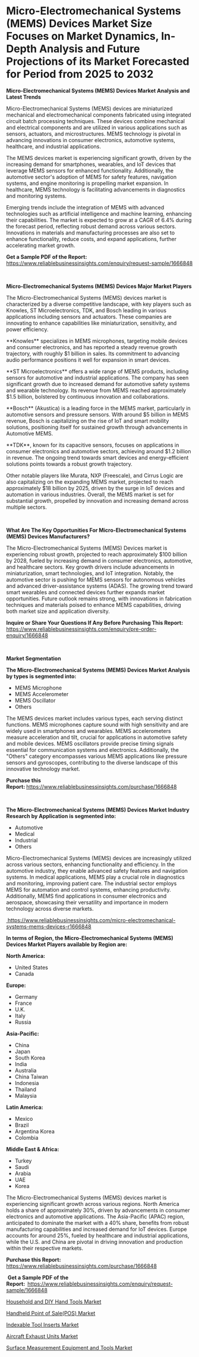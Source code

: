 <p><h1>Micro-Electromechanical Systems (MEMS) Devices Market Size Focuses on Market Dynamics, In-Depth Analysis and Future Projections of its Market Forecasted for Period from 2025 to 2032</h1></p><p><strong>Micro-Electromechanical Systems (MEMS) Devices Market Analysis and Latest Trends</strong></p>
<p><p>Micro-Electromechanical Systems (MEMS) devices are miniaturized mechanical and electromechanical components fabricated using integrated circuit batch processing techniques. These devices combine mechanical and electrical components and are utilized in various applications such as sensors, actuators, and microstructures. MEMS technology is pivotal in advancing innovations in consumer electronics, automotive systems, healthcare, and industrial applications.</p><p>The MEMS devices market is experiencing significant growth, driven by the increasing demand for smartphones, wearables, and IoT devices that leverage MEMS sensors for enhanced functionality. Additionally, the automotive sector's adoption of MEMS for safety features, navigation systems, and engine monitoring is propelling market expansion. In healthcare, MEMS technology is facilitating advancements in diagnostics and monitoring systems.</p><p>Emerging trends include the integration of MEMS with advanced technologies such as artificial intelligence and machine learning, enhancing their capabilities. The market is expected to grow at a CAGR of 6.4% during the forecast period, reflecting robust demand across various sectors. Innovations in materials and manufacturing processes are also set to enhance functionality, reduce costs, and expand applications, further accelerating market growth.</p></p>
<p><strong>Get a Sample PDF of the Report:&nbsp;</strong> <a href="https://www.reliablebusinessinsights.com/enquiry/request-sample/1666848?utm_campaign=75&utm_medium=2&utm_source=Github&utm_content=ia&utm_term=11042025&utm_id=micro-electromechanical-systems-mems-devices">https://www.reliablebusinessinsights.com/enquiry/request-sample/1666848</a></p>
<p>&nbsp;</p>
<p><strong>Micro-Electromechanical Systems (MEMS) Devices Major Market Players</strong></p>
<p><p>The Micro-Electromechanical Systems (MEMS) devices market is characterized by a diverse competitive landscape, with key players such as Knowles, ST Microelectronics, TDK, and Bosch leading in various applications including sensors and actuators. These companies are innovating to enhance capabilities like miniaturization, sensitivity, and power efficiency.</p><p>**Knowles** specializes in MEMS microphones, targeting mobile devices and consumer electronics, and has reported a steady revenue growth trajectory, with roughly $1 billion in sales. Its commitment to advancing audio performance positions it well for expansion in smart devices.</p><p>**ST Microelectronics** offers a wide range of MEMS products, including sensors for automotive and industrial applications. The company has seen significant growth due to increased demand for automotive safety systems and wearable technology. Its revenue from MEMS reached approximately $1.5 billion, bolstered by continuous innovation and collaborations.</p><p>**Bosch** (Akustica) is a leading force in the MEMS market, particularly in automotive sensors and pressure sensors. With around $5 billion in MEMS revenue, Bosch is capitalizing on the rise of IoT and smart mobility solutions, positioning itself for sustained growth through advancements in Automotive MEMS.</p><p>**TDK**, known for its capacitive sensors, focuses on applications in consumer electronics and automotive sectors, achieving around $1.2 billion in revenue. The ongoing trend towards smart devices and energy-efficient solutions points towards a robust growth trajectory.</p><p>Other notable players like Murata, NXP (Freescale), and Cirrus Logic are also capitalizing on the expanding MEMS market, projected to reach approximately $18 billion by 2025, driven by the surge in IoT devices and automation in various industries. Overall, the MEMS market is set for substantial growth, propelled by innovation and increasing demand across multiple sectors.</p></p>
<p>&nbsp;</p>
<p><strong>What Are The Key Opportunities For Micro-Electromechanical Systems (MEMS) Devices Manufacturers?</strong></p>
<p><p>The Micro-Electromechanical Systems (MEMS) Devices market is experiencing robust growth, projected to reach approximately $100 billion by 2028, fueled by increasing demand in consumer electronics, automotive, and healthcare sectors. Key growth drivers include advancements in miniaturization, smart technologies, and IoT integration. Notably, the automotive sector is pushing for MEMS sensors for autonomous vehicles and advanced driver-assistance systems (ADAS). The growing trend toward smart wearables and connected devices further expands market opportunities. Future outlook remains strong, with innovations in fabrication techniques and materials poised to enhance MEMS capabilities, driving both market size and application diversity.</p></p>
<p><strong>Inquire or Share Your Questions If Any Before Purchasing This Report:</strong> <a href="https://www.reliablebusinessinsights.com/enquiry/pre-order-enquiry/1666848?utm_campaign=75&utm_medium=2&utm_source=Github&utm_content=ia&utm_term=11042025&utm_id=micro-electromechanical-systems-mems-devices">https://www.reliablebusinessinsights.com/enquiry/pre-order-enquiry/1666848</a></p>
<p>&nbsp;</p>
<p><strong>Market Segmentation</strong></p>
<p><strong>The Micro-Electromechanical Systems (MEMS) Devices Market Analysis by types is segmented into:</strong></p>
<p><ul><li>MEMS Microphone</li><li>MEMS Accelerometer</li><li>MEMS Oscillator</li><li>Others</li></ul></p>
<p><p>The MEMS devices market includes various types, each serving distinct functions. MEMS microphones capture sound with high sensitivity and are widely used in smartphones and wearables. MEMS accelerometers measure acceleration and tilt, crucial for applications in automotive safety and mobile devices. MEMS oscillators provide precise timing signals essential for communication systems and electronics. Additionally, the "Others" category encompasses various MEMS applications like pressure sensors and gyroscopes, contributing to the diverse landscape of this innovative technology market.</p></p>
<p><strong>Purchase this Report:&nbsp;</strong><a href="https://www.reliablebusinessinsights.com/purchase/1666848?utm_campaign=75&utm_medium=2&utm_source=Github&utm_content=ia&utm_term=11042025&utm_id=micro-electromechanical-systems-mems-devices">https://www.reliablebusinessinsights.com/purchase/1666848</a></p>
<p>&nbsp;</p>
<p><strong>The Micro-Electromechanical Systems (MEMS) Devices Market Industry Research by Application is segmented into:</strong></p>
<p><ul><li>Automotive</li><li>Medical</li><li>Industrial</li><li>Others</li></ul></p>
<p><p>Micro-Electromechanical Systems (MEMS) devices are increasingly utilized across various sectors, enhancing functionality and efficiency. In the automotive industry, they enable advanced safety features and navigation systems. In medical applications, MEMS play a crucial role in diagnostics and monitoring, improving patient care. The industrial sector employs MEMS for automation and control systems, enhancing productivity. Additionally, MEMS find applications in consumer electronics and aerospace, showcasing their versatility and importance in modern technology across diverse markets.</p></p>
<p><a href="https://www.reliablebusinessinsights.com/micro-electromechanical-systems-mems-devices-r1666848?utm_campaign=75&utm_medium=2&utm_source=Github&utm_content=ia&utm_term=11042025&utm_id=micro-electromechanical-systems-mems-devices">&nbsp;https://www.reliablebusinessinsights.com/micro-electromechanical-systems-mems-devices-r1666848</a></p>
<p><strong>In terms of Region, the Micro-Electromechanical Systems (MEMS) Devices Market Players available by Region are:</strong></p>
<p>
    <p> <strong> North America: </strong>
        <ul>
            <li>United States</li>
            <li>Canada</li>
        </ul>
        </p> 
    <p> <strong> Europe: </strong>
        <ul>
            <li>Germany</li>
            <li>France</li>
            <li>U.K.</li>
            <li>Italy</li>
            <li>Russia</li>
        </ul>
        </p> 
    <p> <strong> Asia-Pacific: </strong>
        <ul>
            <li>China</li>
            <li>Japan</li>
            <li>South Korea</li>
            <li>India</li>
            <li>Australia</li>
            <li>China Taiwan</li>
            <li>Indonesia</li>
            <li>Thailand</li>
            <li>Malaysia</li>
        </ul>
        </p> 
    <p> <strong> Latin America: </strong>
        <ul>
            <li>Mexico</li>
            <li>Brazil</li>
            <li>Argentina Korea</li>
            <li>Colombia</li>
        </ul>
        </p> 
    <p> <strong> Middle East & Africa: </strong>
        <ul>
            <li>Turkey</li>
            <li>Saudi</li>
            <li>Arabia</li>
            <li>UAE</li>
            <li>Korea</li>
        </ul>
    </p>
    </p>
<p><p>The Micro-Electromechanical Systems (MEMS) devices market is experiencing significant growth across various regions. North America holds a share of approximately 30%, driven by advancements in consumer electronics and automotive applications. The Asia-Pacific (APAC) region, anticipated to dominate the market with a 40% share, benefits from robust manufacturing capabilities and increased demand for IoT devices. Europe accounts for around 25%, fueled by healthcare and industrial applications, while the U.S. and China are pivotal in driving innovation and production within their respective markets.</p></p>
<p><strong>Purchase this Report: </strong><a href="https://www.reliablebusinessinsights.com/purchase/1666848?utm_campaign=75&utm_medium=2&utm_source=Github&utm_content=ia&utm_term=11042025&utm_id=micro-electromechanical-systems-mems-devices">https://www.reliablebusinessinsights.com/purchase/1666848</a></p>
<p>&nbsp;<strong>Get a Sample PDF of the Report:&nbsp;&nbsp;</strong><a href="https://www.reliablebusinessinsights.com/enquiry/request-sample/1666848?utm_campaign=75&utm_medium=2&utm_source=Github&utm_content=ia&utm_term=11042025&utm_id=micro-electromechanical-systems-mems-devices">https://www.reliablebusinessinsights.com/enquiry/request-sample/1666848</a></p>
<p><strong></strong></p>
<p><p><a href="https://github.com/roehrtizonov/Market-Research-Report-List-1/blob/main/household-and-diy-hand-tools-market.md?utm_campaign=75&utm_medium=2&utm_source=Github&utm_content=ia&utm_term=11042025&utm_id=micro-electromechanical-systems-mems-devices">Household and DIY Hand Tools Market</a></p><p><a href="https://github.com/welidaeisya/Market-Research-Report-List-1/blob/main/handheld-point-of-salepos-market.md?utm_campaign=75&utm_medium=2&utm_source=Github&utm_content=ia&utm_term=11042025&utm_id=micro-electromechanical-systems-mems-devices">Handheld Point of Sale(POS) Market</a></p><p><a href="https://github.com/zhininzacher/Market-Research-Report-List-1/blob/main/indexable-tool-inserts-market.md?utm_campaign=75&utm_medium=2&utm_source=Github&utm_content=ia&utm_term=11042025&utm_id=micro-electromechanical-systems-mems-devices">Indexable Tool Inserts Market</a></p><p><a href="https://github.com/donsonjupa/Market-Research-Report-List-1/blob/main/aircraft-exhaust-units-market.md?utm_campaign=75&utm_medium=2&utm_source=Github&utm_content=ia&utm_term=11042025&utm_id=micro-electromechanical-systems-mems-devices">Aircraft Exhaust Units Market</a></p><p><a href="https://github.com/sgroitrieu7f/Market-Research-Report-List-1/blob/main/surface-measurement-equipment-and-tools-market.md?utm_campaign=75&utm_medium=2&utm_source=Github&utm_content=ia&utm_term=11042025&utm_id=micro-electromechanical-systems-mems-devices">Surface Measurement Equipment and Tools Market</a></p></p>